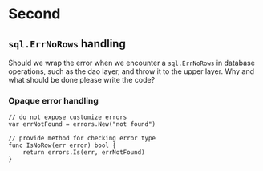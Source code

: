 # Second

## `sql.ErrNoRows` handling

Should we wrap the error when we encounter a `sql.ErrNoRows` in database operations, such as the dao layer, and throw it to the upper layer. Why and what should be done please write the code?

### Opaque error handling

```golang
// do not expose customize errors
var errNotFound = errors.New("not found")

// provide method for checking error type 
func IsNoRow(err error) bool {
	return errors.Is(err, errNotFound)
}
```